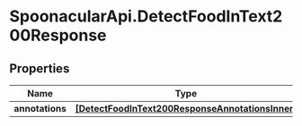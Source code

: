 # SpoonacularApi.DetectFoodInText200Response

## Properties

Name | Type | Description | Notes
------------ | ------------- | ------------- | -------------
**annotations** | [**[DetectFoodInText200ResponseAnnotationsInner]**](DetectFoodInText200ResponseAnnotationsInner.md) |  | 



